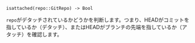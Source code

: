 ```
isattached(repo::GitRepo) -> Bool
```

`repo`がデタッチされているかどうかを判断します。つまり、HEADがコミットを指しているか（デタッチ）、またはHEADがブランチの先端を指しているか（アタッチ）を確認します。
